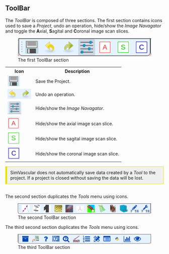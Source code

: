 <h2 id="gui_toolbar"> ToolBar </h2>

The <i>ToolBar</i> is composed of three sections. The first section contains icons used to save a <i>Project</i>, undo an operation, hide/show
the <i>Image Navagator</i> and toggle the <b>A</b>xial, <b>S</b>agital and <b>C</b>oronal image scan slices.

<figure>
  <img class="svImg svImgMd"  src="documentation/quickguide/gui/images/toolbar-1.png"> 
  <figcaption class="svCaption">The first ToolBar section </figcaption>
</figure>

<table class="table table-bordered" style="width:100%">
  <tr>
    <th> Icon </th>
    <th> Description </th>
  </tr>

  <tr>
    <td> <img src="documentation/quickguide/gui/images/gui-save-icon.png" width="40" height="35"> </td>
    <td> Save the Project. </td>
  </tr>

  <tr>
    <td> <img src="documentation/quickguide/gui/images/gui-undo-icon.png" width="75" height="32"> </td>
    <td> Undo an operation. </td>
  </tr>

  <tr>
    <td> <img src="documentation/quickguide/gui/images/gui-img-nav-icon.png" width="45" height="40"> </td>
    <td> Hide/show the <i>Image Navagator</i>. </td>
  </tr>

  <tr>
    <td> <img src="documentation/quickguide/gui/images/gui-a-plane-icon.png" width="40" height="40"> </td>
    <td> Hide/show the axial image scan slice. </td>
  </tr>

  <tr>
    <td> <img src="documentation/quickguide/gui/images/gui-s-plane-icon.png" width="40" height="40"> </td>
    <td> Hide/show the sagital image scan slice. </td>
  </tr>

  <tr>
    <td> <img src="documentation/quickguide/gui/images/gui-c-plane-icon.png" width="40" height="40"> </td>
    <td> Hide/show the coronal image scan slice. </td>
  </tr>


</table> 


<div style="background-color: #F0F0F0; padding: 10px; border: 1px solid #e6e600; border-left: 6px solid #e6e600">
SimVascular does not automatically save data created by a <i>Tool</i> to the project. If a project is closed without
saving the data will be lost. 
</div>
<br>


The second section duplicates the _Tools_ menu using icons. 

<figure>
  <img class="svImg svImgMd"  src="documentation/quickguide/gui/images/toolbar-2.png"> 
  <figcaption class="svCaption"> The second ToolBar section</figcaption>
</figure>

The third second section duplicates the _Tools_ menu using icons. 

<figure>
  <img class="svImg svImgMd"  src="documentation/quickguide/gui/images/toolbar-3.png"> 
  <figcaption class="svCaption"> The third ToolBar section</figcaption>
</figure>

